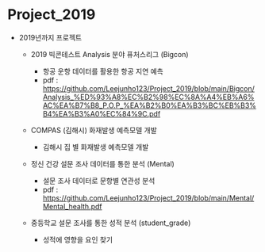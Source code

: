 # Project_2019
- 2019년까지 프로젝트
  + 2019 빅콘테스트 Analysis 분야 퓨처스리그 (Bigcon)
    + 항공 운항 데이터를 활용한 항공 지연 예측
    + pdf : https://github.com/Leejunho123/Project_2019/blob/main/Bigcon/Analysis_%ED%93%A8%EC%B2%98%EC%8A%A4%EB%A6%AC%EA%B7%B8_P.O.P_%EA%B2%B0%EA%B3%BC%EB%B3%B4%EA%B3%A0%EC%84%9C.pdf
  
  + COMPAS (김해시) 화재발생 예측모델 개발
    + 김해시 집 별 화재발생 예측모델 개발

  + 정신 건강 설문 조사 데이터를 통한 분석 (Mental)
    + 설문 조사 데이터로 문항별 연관성 분석
    + pdf : https://github.com/Leejunho123/Project_2019/blob/main/Mental/Mental_health.pdf

  + 중등학교 설문 조사를 통한 성적 분석 (student_grade)
    + 성적에 영향을 요인 찾기

